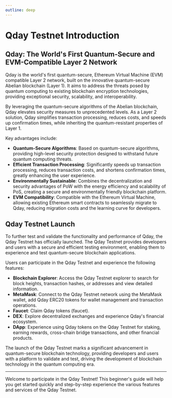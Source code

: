 ```yaml
---
outline: deep
---
```


# Qday Testnet Introduction

## Qday: The World's First Quantum-Secure and EVM-Compatible Layer 2 Network

Qday is the world's first quantum-secure, Ethereum Virtual Machine (EVM) compatible Layer 2 network, built on the innovative quantum-secure Abelian blockchain (Layer 1). It aims to address the threats posed by quantum computing to existing blockchain encryption technologies, providing exceptional security, scalability, and interoperability.

By leveraging the quantum-secure algorithms of the Abelian blockchain, Qday elevates security measures to unprecedented levels. As a Layer 2 solution, Qday simplifies transaction processing, reduces costs, and speeds up confirmation times, while inheriting the quantum-resistant properties of Layer 1.

Key advantages include:

- **Quantum-Secure Algorithms**: Based on quantum-secure algorithms, providing high-level security protection designed to withstand future quantum computing threats.
- **Efficient Transaction Processing**: Significantly speeds up transaction processing, reduces transaction costs, and shortens confirmation times, greatly enhancing the user experience.
- **Environmentally Sustainable**: Combines the decentralization and security advantages of PoW with the energy efficiency and scalability of PoS, creating a secure and environmentally friendly blockchain platform.
- **EVM Compatibility**: Compatible with the Ethereum Virtual Machine, allowing existing Ethereum smart contracts to seamlessly migrate to Qday, reducing migration costs and the learning curve for developers.

## Qday Testnet Launch

To further test and validate the functionality and performance of Qday, the Qday Testnet has officially launched. The Qday Testnet provides developers and users with a secure and efficient testing environment, enabling them to experience and test quantum-secure blockchain applications.

Users can participate in the Qday Testnet and experience the following features:

- **Blockchain Explorer**: Access the Qday Testnet explorer to search for block heights, transaction hashes, or addresses and view detailed information.
- **MetaMask**: Connect to the Qday Testnet network using the MetaMask wallet, add Qday ERC20 tokens for wallet management and transaction operations.
- **Faucet**: Claim Qday tokens (faucet).
- **DEX**: Explore decentralized exchanges and experience Qday's financial ecosystem.
- **DApp**: Experience using Qday tokens on the Qday Testnet for staking, earning rewards, cross-chain bridge transactions, and other financial products.

The launch of the Qday Testnet marks a significant advancement in quantum-secure blockchain technology, providing developers and users with a platform to validate and test, driving the development of blockchain technology in the quantum computing era.

---

Welcome to participate in the Qday Testnet! This beginner's guide will help you get started quickly and step-by-step experience the various features and services of the Qday Testnet.
